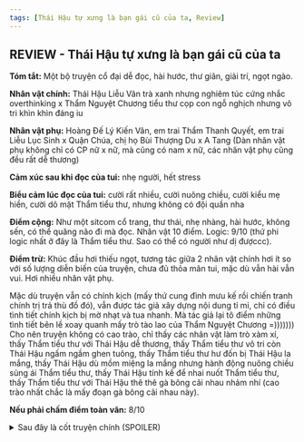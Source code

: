 ```yaml
---
tags: [Thái Hậu tự xưng là bạn gái cũ của ta, Review]
---
```

## REVIEW - Thái Hậu tự xưng là bạn gái cũ của ta

**Tóm tắt:** Một bộ truyện cổ đại dễ đọc, hài hước, thư giãn, giải trí, ngọt ngào.

**Nhân vật chính:** Thái Hậu Liễu Vân trà xanh nhưng nghiêm túc cứng nhắc overthinking x Thẩm Nguyệt Chương tiểu thư cọp con ngỗ nghịch nhưng vô tri khìn khìn đáng iu

**Nhân vật phụ:** Hoàng Đế Lý Kiến Vân, em trai Thẩm Thanh Quyết, em trai Liễu Lục Sinh x Quận Chúa, chị họ Bùi Thượng Du x A Tang (Dàn nhân vật phụ không chỉ có CP nữ x nữ, mà cũng có nam x nữ, các nhân vật phụ cũng đều rất dễ thương)

**Cảm xúc sau khi đọc của tui:** nhẹ người, hết stress

**Biểu cảm lúc đọc của tui:** cười rất nhiều, cười nuông chiều, cười kiểu mẹ hiền, cười dô mặt Thẩm tiểu thư, nhưng không có đội quần nha

**Điểm cộng:** Như một sitcom cổ trang, thư thái, nhẹ nhàng, hài hước, không sến, có thể quăng não đi mà đọc. Nhân vật 10 điểm. Logic: 9/10 (thứ phi logic nhất ở đây là Thẩm tiểu thư. Sao có thể có người như dị đượccc). 

**Điểm trừ:** Khúc đầu hơi thiếu ngọt, tương tác giữa 2 nhân vật chính hơi ít so với số lượng diễn biến của truyện, chưa đủ thỏa mãn tui, mặc dù vẫn hài vẫn vui. Hơi nhiều nhân vật phụ.

Mặc dù truyện vẫn có chính kịch (mấy thứ cung đình mưu kế rồi chiến tranh chính trị trả thù đồ đó), vẫn được tác giả xây dựng nội dung tỉ mỉ, chỉ có điều tình tiết chính kịch bị mờ nhạt và tua nhanh. Mà tác giả lại tô điểm những tình tiết bên lề xoay quanh mấy trò tào lao của Thẩm Nguyệt Chương =))))))) Cho nên truyện không có cao trào, chỉ thấy các nhân vật làm trò xàm xí, thấy Thẩm tiểu thư với Thái Hậu dễ thương, thấy Thẩm tiểu thư vô tri còn Thái Hậu ngấm ngầm ghen tuông, thấy Thẩm tiểu thư hư đốn bị Thái Hậu la mắng, thấy Thái Hậu dù mồm miệng la mắng nhưng hành động nuông chiều sủng ái Thẩm tiểu thư, thấy Thái Hậu tính kế để nhai nuốt Thẩm tiểu thư, thấy Thẩm tiểu thư với Thái Hậu thê thê gà bông cãi nhau nhảm nhí (cao trào nhất chắc là mấy đoạn gà bông cãi nhau này).

**Nếu phải chấm điểm toàn văn:** 8/10

<details>
  <summary>Sau đây là cốt truyện chính (SPOILER)</summary>
  
Thẩm Nguyệt Chương là tiểu thư ăn chơi lêu lỏng, quái quái dị dị, mặc dù cũng đẹp nhất nhì kinh đô, nhưng tai tiếng nhiều hơn nổi tiếng. Mỗi lần thấy Thẩm Nguyệt Chương bày trò, tui chỉ có thể nghĩ, “Xinh đẹp giàu có xin hãy bình thường” =))))

Liễu Vân là Thái Hậu quyền lực, cũng là bạn thời thơ ấu với Thẩm Nguyệt Chương, hơn khoảng 2-3 tuổi thôi, tất nhiên cũng đẹp ơi là đẹp. Xuất thân danh giá, nhưng gia tộc bị người ta vu oan hãm hại, cha mẹ mất, Liễu Vân được nhà họ Thẩm mua về. Ba Thẩm thấy hai đứa đồng trang lứa, nên quyết định cho Liễu Vân cái danh nghĩa là bạn chơi cùng với Thẩm Nguyệt Chương thay vì là người hầu, mà bé Thẩm tiểu thư lại rất thích Liễu Vân, cũng chưa bao giờ cho phép Liễu Vân làm việc của nha hoàn, mà ngược lại còn muốn cho Liễu Vân một người hầu riêng.

Từ khi còn nhỏ thì tình cảm cả hai đã rất khắng khít. Phần vì bản chất Liễu Vân trà xanh, thấy Thẩm Nguyệt Chương mềm mại đáng yêu dễ dụ, còn là con gái cưng của hai gia tộc quyền lực, định bụng làm thân để dễ bề lợi dụng cho kế hoạch trả thù sau này. Nhưng theo năm tháng, Liễu Vân yêu luôn bé Thẩm. Người ngoài thấy Thẩm Nguyệt Chương tệ hại, không ra gì, nhưng trong mắt Liễu Vân, Thẩm Nguyệt Chương mãi mãi là bé yêu, là ánh mặt trời sáng trưng ấm áp lòng mề =))))))

Nhưng mà tại sao chỉ mình Liễu Vân thấy vậy? Tất nhiên là vì Thẩm tiểu thư ngỗ nghịch hỗn xược với cả thế giới, trừ Liễu Vân ra. Gặp người ngoài thì như con cọp cái, gặp Liễu Vân thì thành mèo con. Miễn là việc Liễu Vân yêu cầu, thì Thẩm Nguyệt Chương sẽ làm theo.

Nhưng mà hai đứa nhỏ vốn dĩ đã có thể mãi mãi vui vẻ như vậy, nếu Liễu Vân không muốn vào cung làm phi tần. 

Liễu Vân có mối thù lớn cần giải quyết, rất tham vọng, Thẩm Nguyệt Chương thì không muốn tách khỏi Liễu Vân, không muốn Liễu Vân vào cung làm phi. Vậy là giận giận dỗi dỗi mấy năm trời không gặp mặt.

Vào cung xong, Kiến Đức Đế cũng chưa từng ép buộc Liễu Vân thị tẩm, chỉ tập trung lo việc nước việc dân.

Mấy năm sau gặp lại, Kiến Đức Đế băng hà, Liễu Vân lên làm Thái Hậu, bạn thơ ấu còn lại của Thẩm Nguyệt Chương là Tam Hoàng Tử Lý Kiến Vân đăng cơ Hoàng Đế.

Gòi, sau đó là câu chuyện tào lao hàng ngày của Thái Hậu và Thẩm tiểu thư =)))))

</details>
